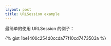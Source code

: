 ```yaml
---
layout: post
title: URLSession example
---
```



最简单的使用 URLSession 的例子：

{% gist 1be1400c254d0ccda77f10cd7473503a %}</src>
